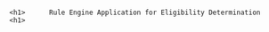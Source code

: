                                                                               <h1>      Rule Engine Application for Eligibility Determination    <h1>
